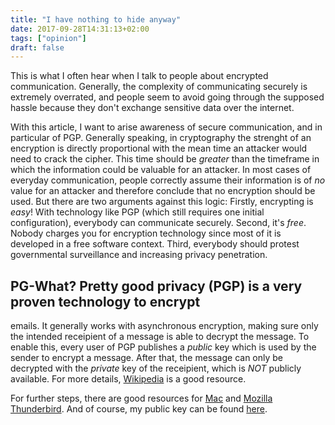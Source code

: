 ```yaml
---
title: "I have nothing to hide anyway"
date: 2017-09-28T14:31:13+02:00
tags: ["opinion"]
draft: false
---
```


This is what I often hear when I talk to people about encrypted communication.
Generally, the complexity of communicating securely is extremely overrated, and
people seem to avoid going through the supposed hassle because they don't
exchange sensitive data over the internet.

With this article, I want to arise awareness of secure communication, and in
particular of PGP. Generally speaking, in cryptography the strenght of an
encryption is directly proportional with the mean time an attacker would need
to crack the cipher. This time should be *greater* than the timeframe in which
the information could be valuable for an attacker. In most cases of everyday
communication, people correctly assume their information is of *no* value for
an attacker and therefore conclude that no encryption should be used. But there
are two arguments against this logic: Firstly, encrypting is *easy*! With
technology like PGP (which still requires one initial configuration), everybody
can communicate securely. Second, it's *free*. Nobody charges you for
encryption technology since most of it is developed in a free software context.
Third, everybody should protest governmental surveillance and increasing
privacy penetration.

## PG-What?  Pretty good privacy (PGP) is a very proven technology to encrypt
emails. It generally works with asynchronous encryption, making sure only the
intended receipient of a message is able to decrypt the message. To enable
this, every user of PGP publishes a _public_ key which is used by the sender to
encrypt a message. After that, the message can only be decrypted with the
_private_ key of the receipient, which is *NOT* publicly available. For more
details, [Wikipedia](https://en.wikipedia.org/wiki/Pretty_Good_Privacy) is a
good resource.

For further steps, there are good resources for [Mac](https://gpgtools.org) and
[Mozilla Thunderbird](https://www.enigmail.net/index.php/en/). And of course,
my public key can be found
[here](http://pgp.mit.edu/pks/lookup?op=vindex&search=0x9FFBD55DDC2AA3EE).
